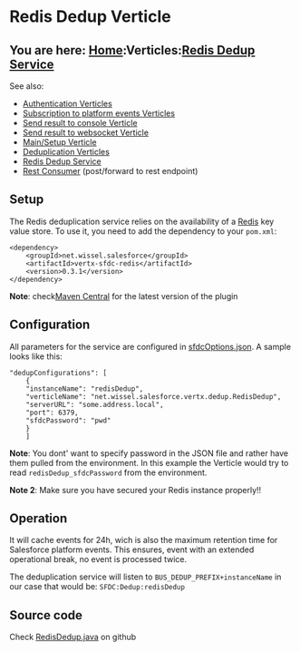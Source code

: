 # Redis Dedup Verticle

## You are here: [Home](/index.md):Verticles:[Redis Dedup Service](redis.md)

See also:

- [Authentication Verticles](auth.md)
- [Subscription to platform events Verticles](platform.md)
- [Send result to console Verticle](console.md)
- [Send result to websocket Verticle](websocket.md)
- [Main/Setup Verticle](main.md)
- [Deduplication Verticles](dedup.md)
- [Redis Dedup Service](redis.md)
- [Rest Consumer](restconsumer.md) (post/forward to rest endpoint)

## Setup

The Redis deduplication service relies on the availability of a [Redis](https://redis.io/) key value store.
To use it, you need to add the dependency to your `pom.xml`:

```
<dependency>
	<groupId>net.wissel.salesforce</groupId>
	<artifactId>vertx-sfdc-redis</artifactId>
	<version>0.3.1</version>
</dependency>
```

**Note**: check[Maven Central](https://search.maven.org/#search%7Cga%7C1%7Cg%3A%22net.wissel.salesforce%22) for the latest version of the plugin

## Configuration

All parameters for the service are configured in [sfdcOptions.json](/configure.md). A sample looks like this:

```
"dedupConfigurations": [
    {
    "instanceName": "redisDedup",
    "verticleName": "net.wissel.salesforce.vertx.dedup.RedisDedup",
    "serverURL": "some.address.local",
    "port": 6379,
    "sfdcPassword": "pwd"
    }
    ]
```

**Note**: You dont' want to specify password in the JSON file and rather have them pulled from the environment.
In this example the Verticle would try to read `redisDedup_sfdcPassword` from the environment.

**Note 2**: Make sure you have secured your Redis instance properly!!


## Operation
It will cache events for 24h, wich is also the maximum retention time for Salesforce platform events.
This ensures, event with an extended operational break, no event is processed twice.

The deduplication service will listen to `BUS_DEDUP_PREFIX+instanceName` in our case that would be:
`SFDC:Dedup:redisDedup`

## Source code

Check [RedisDedup.java](https://github.com/Stwissel/vertx-sfdc-platformevents/blob/master/vertx-sfdc-redis/src/main/java/net/wissel/salesforce/vertx/dedup/RedisDedup.java) on github